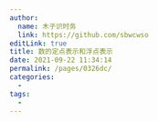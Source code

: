 ```yaml
---
author: 
  name: 木子识时务
  link: https://github.com/sbwcwso
editLink: true
title: 数的定点表示和浮点表示
date: 2021-09-22 11:34:14
permalink: /pages/0326dc/
categories: 
  - 
tags: 
  - 
---
```

